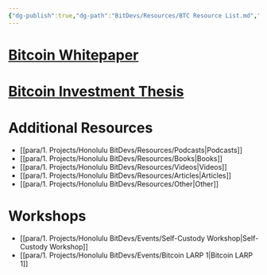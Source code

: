 ```yaml
---
{"dg-publish":true,"dg-path":"BitDevs/Resources/BTC Resource List.md","permalink":"/bit-devs/resources/btc-resource-list/","title":"Resources","tags":["bitdevs","bitcoin","resource"],"noteIcon":"3","created":"2023-04-15T13:55:40.185-10:00","updated":"2024-07-20T20:58:02.600-10:00"}
---
```



# [Bitcoin Whitepaper](https://bitcoin.org/bitcoin.pdf)

# [Bitcoin Investment Thesis](https://werunbtc.com/thesis.pdf)

# Additional Resources
- [[para/1. Projects/Honolulu BitDevs/Resources/Podcasts\|Podcasts]]
- [[para/1. Projects/Honolulu BitDevs/Resources/Books\|Books]]
- [[para/1. Projects/Honolulu BitDevs/Resources/Videos\|Videos]]
- [[para/1. Projects/Honolulu BitDevs/Resources/Articles\|Articles]]
- [[para/1. Projects/Honolulu BitDevs/Resources/Other\|Other]]
# Workshops
- [[para/1. Projects/Honolulu BitDevs/Events/Self-Custody Workshop\|Self-Custody Workshop]]
- [[para/1. Projects/Honolulu BitDevs/Events/Bitcoin LARP 1\|Bitcoin LARP 1]]